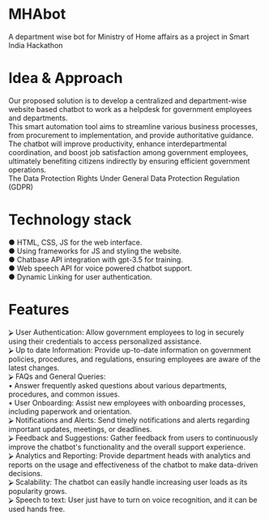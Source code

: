 # MHAbot
A department wise bot for Ministry of Home affairs as a project in Smart India Hackathon

# Idea & Approach
Our proposed solution is to develop a centralized and 
department-wise website based chatbot to work as a helpdesk 
for government employees and departments. <br>
This smart automation tool aims to streamline various business 
processes, from procurement to implementation, and provide 
authoritative guidance. <br>
The chatbot will improve productivity, enhance 
interdepartmental coordination, and boost job satisfaction 
among government employees, ultimately benefiting citizens 
indirectly by ensuring efficient government operations.<br>
The Data Protection Rights Under General Data Protection Regulation 
(GDPR) 

# Technology stack
● HTML, CSS, JS for the web interface.<br>
● Using frameworks for JS and styling the website.<br>
● Chatbase API integration with gpt-3.5 for training.<br>
● Web speech API for voice powered chatbot support.<br>
● Dynamic Linking for user authentication.<br>

# Features
⮚ User Authentication: Allow government employees to log in securely using their credentials to 
  access personalized assistance.<br>
⮚ Up to date Information: Provide up-to-date information on government policies, procedures, and 
  regulations, ensuring employees are aware of the latest changes.<br>
⮚ FAQs and General Queries:<br>
  • Answer frequently asked questions about various departments, procedures, and common issues.<br>
  • User Onboarding: Assist new employees with onboarding processes, including paperwork and orientation.<br>
⮚ Notifications and Alerts: Send timely notifications and alerts regarding important updates, 
  meetings, or deadlines.<br>
⮚ Feedback and Suggestions: Gather feedback from users to continuously improve the chatbot's
  functionality and the overall support experience.<br>
⮚ Analytics and Reporting: Provide department heads with analytics and reports on the usage and 
  effectiveness of the chatbot to make data-driven decisions.<br>
⮚ Scalability: The chatbot can easily handle increasing user loads as its popularity grows.<br>
⮚ Speech to text: User just have to turn on voice recognition, and it can be used hands free.<br>
